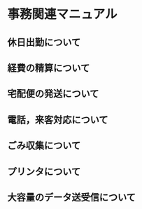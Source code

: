 # 事務関連マニュアル
## 休日出勤について
## 経費の精算について
## 宅配便の発送について
## 電話，来客対応について
## ごみ収集について
## プリンタについて
## 大容量のデータ送受信について
